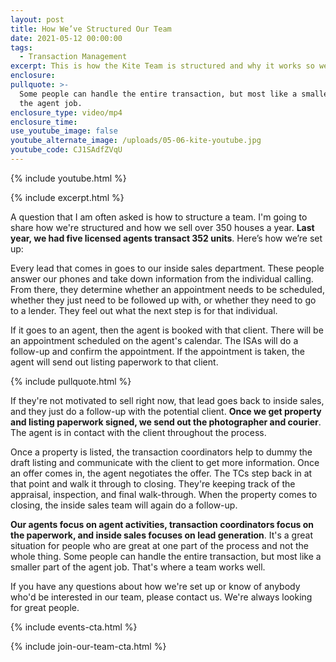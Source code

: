 ```yaml
---
layout: post
title: How We’ve Structured Our Team
date: 2021-05-12 00:00:00
tags:
  - Transaction Management
excerpt: This is how the Kite Team is structured and why it works so well.
enclosure:
pullquote: >-
  Some people can handle the entire transaction, but most like a smaller part of
  the agent job.
enclosure_type: video/mp4
enclosure_time:
use_youtube_image: false
youtube_alternate_image: /uploads/05-06-kite-youtube.jpg
youtube_code: CJ1SAdfZVqU
---
```

{% include youtube.html %}

{% include excerpt.html %}

A question that I am often asked is how to structure a team. I'm going to share how we're structured and how we sell over 350 houses a year. **Last year, we had five licensed agents transact 352 units**. Here’s how we’re set up:

Every lead that comes in goes to our inside sales department. These people answer our phones and take down information from the individual calling. From there, they determine whether an appointment needs to be scheduled, whether they just need to be followed up with, or whether they need to go to a lender. They feel out what the next step is for that individual.

If it goes to an agent, then the agent is booked with that client. There will be an appointment scheduled on the agent's calendar. The ISAs will do a follow-up and confirm the appointment. If the appointment is taken, the agent will send out listing paperwork to that client.

{% include pullquote.html %}

If they're not motivated to sell right now, that lead goes back to inside sales, and they just do a follow-up with the potential client. **Once we get property and listing paperwork signed, we send out the photographer and courier**. The agent is in contact with the client throughout the process.

Once a property is listed, the transaction coordinators help to dummy the draft listing and communicate with the client to get more information. Once an offer comes in, the agent negotiates the offer. The TCs step back in at that point and walk it through to closing. They're keeping track of the appraisal, inspection, and final walk-through. When the property comes to closing, the inside sales team will again do a follow-up.

**Our agents focus on agent activities, transaction coordinators focus on the paperwork, and inside sales focuses on lead generation**. It's a great situation for people who are great at one part of the process and not the whole thing. Some people can handle the entire transaction, but most like a smaller part of the agent job. That's where a team works well.

If you have any questions about how we're set up or know of anybody who'd be interested in our team, please contact us. We're always looking for great people.

{% include events-cta.html %}

{% include join-our-team-cta.html %}
